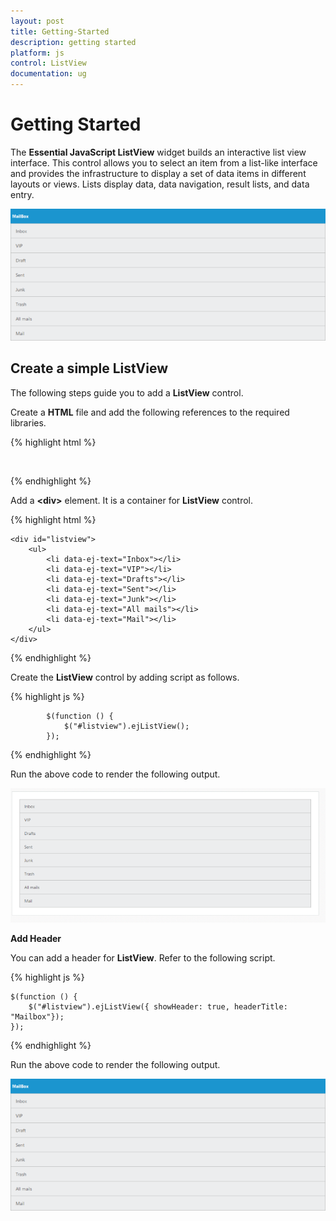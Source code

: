 ```yaml
---
layout: post
title: Getting-Started
description: getting started
platform: js
control: ListView
documentation: ug
---
```


# Getting Started


The **Essential JavaScript ListView** widget builds an interactive list view interface. This control allows you to select an item from a list-like interface and provides the infrastructure to display a set of data items in different layouts or views. Lists display data, data navigation, result lists, and data entry.


![](/js/ListView/Getting-Started_images/Getting-Started_img1.png) 

## Create a simple ListView

The following steps guide you to add a **ListView** control.

Create a **HTML** file and add the following references to the required libraries.



{% highlight html %}


<html>
<head>
<link href="[http://cdn.syncfusion.com/{{ site.releaseversion }}/js/web/flat-azure/ej.web.all.min.css](http://cdn.syncfusion.com/{{ site.releaseversion }}/js/web/flat-azure/ej.web.all.min.css)"rel="stylesheet"/>
<script src="[http://code.jquery.com/jquery-2.0.0.min.js](http://code.jquery.com/jquery-2.0.0.min.js)"></script>
<script src="[http://borismoore.github.io/jsrender/jsrender.min.js](http://borismoore.github.io/jsrender/jsrender.min.js)"></script>
<script src="[http://cdn.syncfusion.com/{{ site.releaseversion }}/js/web/ej.web.all.min.js](http://cdn.syncfusion.com/{{ site.releaseversion }}/js/web/ej.web.all.min.js)"></script>

</head>
<body>
        <!-- Add Listview control template element here -->

</body>
</html>


{% endhighlight %}



Add a **&lt;div&gt;** element. It is a container for **ListView** control.



{% highlight html %}


    <div id="listview">
        <ul>
            <li data-ej-text="Inbox"></li>
            <li data-ej-text="VIP"></li>
            <li data-ej-text="Drafts"></li>
            <li data-ej-text="Sent"></li>
            <li data-ej-text="Junk"></li>
            <li data-ej-text="All mails"></li>
            <li data-ej-text="Mail"></li>
        </ul>
    </div>



{% endhighlight %}



Create the **ListView** control by adding script as follows.



{% highlight js %}


            $(function () {
                $("#listview").ejListView();
            });


{% endhighlight %}



Run the above code to render the following output.

![](/js/ListView/Getting-Started_images/Getting-Started_img2.png) 

**Add Header** 

You can add a header for **ListView**. Refer to the following script.



{% highlight js %}

    $(function () {
        $("#listview").ejListView({ showHeader: true, headerTitle: "Mailbox"});
    });

{% endhighlight %}



Run the above code to render the following output.

![](/js/ListView/Getting-Started_images/Getting-Started_img3.png) 

